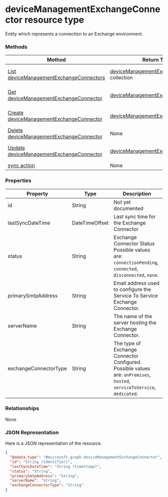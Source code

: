 ﻿# deviceManagementExchangeConnector resource type

Entity which represents a connection to an Exchange environment.
### Methods
|Method|Return Type|Description|
|---|---|---|
|[List deviceManagementExchangeConnectors](../api/intune_onboarding_deviceManagementExchangeConnector_list.md)|[deviceManagementExchangeConnector](../resources/intune_onboarding_deviceManagementExchangeConnector.md) collection|List properties and relationships of the [deviceManagementExchangeConnector](../resources/intune_onboarding_deviceManagementExchangeConnector.md) objects.|
|[Get deviceManagementExchangeConnector](../api/intune_onboarding_deviceManagementExchangeConnector_get.md)|[deviceManagementExchangeConnector](../resources/intune_onboarding_deviceManagementExchangeConnector.md)|Read properties and relationships of the [deviceManagementExchangeConnector](../resources/intune_onboarding_deviceManagementExchangeConnector.md) object.|
|[Create deviceManagementExchangeConnector](../api/intune_onboarding_deviceManagementExchangeConnector_create.md)|[deviceManagementExchangeConnector](../resources/intune_onboarding_deviceManagementExchangeConnector.md)|Create a new [deviceManagementExchangeConnector](../resources/intune_onboarding_deviceManagementExchangeConnector.md) object.|
|[Delete deviceManagementExchangeConnector](../api/intune_onboarding_deviceManagementExchangeConnector_delete.md)|None|Deletes a [deviceManagementExchangeConnector](../resources/intune_onboarding_deviceManagementExchangeConnector.md).|
|[Update deviceManagementExchangeConnector](../api/intune_onboarding_deviceManagementExchangeConnector_update.md)|[deviceManagementExchangeConnector](../resources/intune_onboarding_deviceManagementExchangeConnector.md)|Update the properties of a [deviceManagementExchangeConnector](../resources/intune_onboarding_deviceManagementExchangeConnector.md) object.|
|[sync action](../api/intune_onboarding_deviceManagementExchangeConnector_sync.md)|None|Not yet documented|

### Properties
|Property|Type|Description|
|---|---|---|
|id|String|Not yet documented|
|lastSyncDateTime|DateTimeOffset|Last sync time for the Exchange Connector|
|status|String|Exchange Connector Status Possible values are: `connectionPending`, `connected`, `disconnected`, `none`.|
|primarySmtpAddress|String|Email address used to configure the Service To Service Exchange Connector.|
|serverName|String|The name of the server hosting the Exchange Connector.|
|exchangeConnectorType|String|The type of Exchange Connector Configured. Possible values are: `onPremises`, `hosted`, `serviceToService`, `dedicated`.|

### Relationships
None
### JSON Representation
Here is a JSON representation of the resource.
<!-- {
  "blockType": "resource",
  "keyProperty": "id",
  "@odata.type": "microsoft.graph.deviceManagementExchangeConnector"
}
-->
```json
{
  "@odata.type": "#microsoft.graph.deviceManagementExchangeConnector",
  "id": "String (identifier)",
  "lastSyncDateTime": "String (timestamp)",
  "status": "String",
  "primarySmtpAddress": "String",
  "serverName": "String",
  "exchangeConnectorType": "String"
}
```



